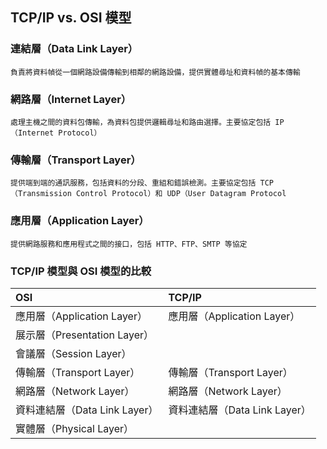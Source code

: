 ## TCP/IP vs. OSI 模型

### 連結層（Data Link Layer）
```
負責將資料幀從一個網路設備傳輸到相鄰的網路設備，提供實體尋址和資料幀的基本傳輸
```
### 網路層（Internet Layer）
```
處理主機之間的資料包傳輸，為資料包提供邏輯尋址和路由選擇。主要協定包括 IP（Internet Protocol）
```

### 傳輸層（Transport Layer）
```
提供端到端的通訊服務，包括資料的分段、重組和錯誤檢測。主要協定包括 TCP（Transmission Control Protocol）和 UDP（User Datagram Protocol
```
### 應用層（Application Layer）
```
提供網路服務和應用程式之間的接口，包括 HTTP、FTP、SMTP 等協定
```
### TCP/IP 模型與 OSI 模型的比較
| OSI | TCP/IP |
| :-- | :-- |
|應用層（Application Layer）|應用層（Application Layer）|
|展示層（Presentation Layer）||
|會議層（Session Layer）||
|傳輸層（Transport Layer）|傳輸層（Transport Layer）|
|網路層（Network Layer）|網路層（Network Layer）|
|資料連結層（Data Link Layer）|資料連結層（Data Link Layer）|
|實體層（Physical Layer）||